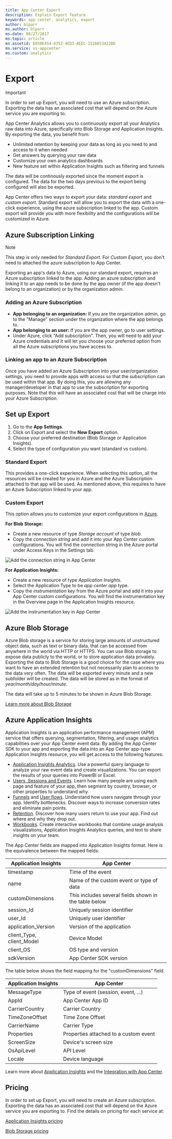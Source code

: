 ```yaml
---
title: App Center Export
description: Explain Export feature
keywords: app center, analytics, export
author: blparr
ms.author: blparr
ms.date: 08/27/2017
ms.topic: article
ms.assetid: E050E454-8352-4ED3-AEEC-1526653422DD
ms.service: vs-appcenter
ms.custom: analytics
---
```


# Export

> [!IMPORTANT]
> In order to set up Export, you will need to use an Azure subscription. Exporting the data has an associated cost that will depend on the Azure service you are exporting to.

App Center Analytics allows you to continuously export all your Analytics raw data into Azure, specifically into Blob Storage and Application Insights. By exporting the data, you benefit from:
- Unlimited retention by keeping your data as long as you need to and access to it when needed
- Get answers by querying your raw data
- Customize your own analytics dashboards
- New feature set within Application Insights such as filtering and funnels

The data will be continously exported since the moment export is configured. The data for the two days previous to the export being configured will also be exported.

App Center offers two ways to export your data: *standard export* and *custom export*. Standard export will allow you to export the data with a one-click experience, using the azure subscription linked to the app. Custom export will provide you with more flexibility and the configurations will be customized in Azure.

## Azure Subscription Linking

> [!NOTE]
> This step is only needed for *Standard Export*. For *Custom Export*, you don't need to attached the azure subscription to App Center.

Exporting an app's data to Azure, using our standard export, requires an Azure subscription linked to the app. Adding an azure subscription and linking it to an app needs to be done by the app owner (if the app doesn't belong to an organization) or by the organization admin.

### Adding an Azure Subscription
- **App belonging to an organization:** If you are the organization admin, go to the "Manage" section under the organization where the app belongs to.
- **App belonging to an user:** If you are the app owner, go to user settings.
- Under Azure, click "Add subscription". Then, you will need to add your Azure credentials and it will let you choose your preferred option from all the Azure subscriptions you have access to.

### Linking an app to an Azure Subscription
Once you have added an Azure Subscription into your user/organization settings, you need to provide apps with access so that the subscription can be used within that app. By doing this, you are allowing any manager/developer in that app to use the subscription for exporting purposes. Note that this will have an associated cost that will be charge into your Azure Subscription.

## Set up Export

1. Go to the **App Settings**.
2. Click on Export and select the **New Export** option.
3. Choose your preferred destination (Blob Storage or Application Insights).
4. Select the type of configuration you want (standard vs custom).

### Standard Export
This provides a one-click experience. When selecting this option, all the resources will be created for you in Azure and the Azure Subscription attached to that app will be used. As mentioned above, this requires to have an Azure Subscription linked to your app.

### Custom Export
This option allows you to customize your export configurations in [Azure](https://portal.azure.com).

**For Blob Storage:**

- Create a new resource of type *Storage account* of type *blob*.
- Copy the *connection string* and add it into your App Center custom configurations. You will find the connection string in the Azure portal under Access Keys in the Settings tab. 

![Add the connection string in App Center](~/analytics/images/connectionstring.png)

**For Application Insights:**

- Create a new resource of type *Application Insights*.
- Select the Application Type to be *app center app* type.
- Copy the *instrumentation key* from the Azure portal and add it into your App Center custom configurations. You will find the instrumentation key in the Overview page in the Application Insights resource.

![Add the instrumentation key in App Center](~/analytics/images/instrumentationkey.png)

## Azure Blob Storage

Azure Blob storage is a service for storing large amounts of unstructured object data, such as text or binary data, that can be accessed from anywhere in the world via HTTP or HTTPS. You can use Blob storage to expose data publicly to the world, or to store application data privately. Exporting the data to Blob Storage is a good choice for the case where you want to have an extended retention but not necessarily plan to access to the data very often. The data will be exported every minute and a new subfolder will be created. The data will be stored as in the format of *year/month/day/hour/minute*.

The data will take up to 5 minutes to be shown in Azure Blob Storage.

[Learn more about Blob Storage](https://azure.microsoft.com/services/storage/blobs/)

## Azure Application Insights

Application Insights is an application performance management (APM) service that offers querying, segmentation, filtering, and usage analytics capabilities over your App Center event data. By adding the App Center SDK to your app and exporting the data into an App Center app-type Application Insights resource, you will get access to the following features:

- [Application Insights Analytics](https://docs.microsoft.com/azure/application-insights/app-insights-analytics). Use a powerful query language to analyze your raw event data and create visualizations. You can export the results of your queries into PowerBI or Excel.
- [Users, Sessions and Events](https://docs.microsoft.com/azure/application-insights/app-insights-usage-segmentation). Learn how many people are using each page and feature of your app, then segment by country, browser, or other properties to understand why.
- [Funnels](https://docs.microsoft.com/azure/application-insights/usage-funnels) and [User flows](https://docs.microsoft.com/azure/application-insights/app-insights-usage-flows). Understand how users navigate through your app. Identify bottlenecks. Discover ways to increase conversion rates and eliminate pain points.
- [Retention](https://docs.microsoft.com/azure/application-insights/app-insights-usage-retention). Discover how many users return to use your app. Find out where and why they drop out.
- [Workbooks](https://docs.microsoft.com/azure/application-insights/app-insights-usage-workbooks). Create interactive workbooks that combine usage analysis visualizations, Application Insights Analytics queries, and text to share insights on your team.
 

The App Center fields are mapped into Application Insights format. Here is the equivalence between the mapped fields:

| Application Insights            | App Center                                             |
| ------------------------------- | ------------------------------------------------------ |
| timestamp                       | Time of the event                                      |
| name                            | Name of the custom event or type of data               |
| customDimensions                | This includes several fields shown in the table below  |   
| session_Id                      | Uniquely session identifier                            |
| user_Id                         | Uniquely user identifier                               |
| application_Version             | Version of the application                             |
| client_Type, client_Model       | Device Model                                           |
| client_OS                       | OS type and version                                    |
| sdkVersion                      | App Center SDK version                                 |


The table below shows the field mapping for the "customDimensions" field.

| Application Insights            | App Center                                     |
| ------------------------------- | ---------------------------------------------- |
|  MessageType                    | Type of event (session, event, ...)            |
|  AppId                          | App Center App ID                              |
|  CarrierCountry                 | Carrier Country                                |
|  TimeZoneOffset                 | Time Zone Offset                               |
|  CarrierName                    | Carrier Type                                   |
|  Properties                     | Properties attached to a custom event          |
|  ScreenSize                     | Device's screen size                           |
|  OsApiLevel                     | API Level                                      |
|  Locale                         | Device language                                |


Learn more about [Application Insights](https://docs.microsoft.com/azure/application-insights/app-insights-overview) and the [Integration with App Center](https://docs.microsoft.com/azure/application-insights/app-insights-mobile-center-quickstart).


## Pricing

In order to set up Export, you will need to create an Azure subscription. Exporting the data has an associated cost that will depend on the Azure service you are exporting to. Find the details on pricing for each service at:

[Application Insights pricing](https://azure.microsoft.com/pricing/details/application-insights/)

[Blob Storage pricing](https://azure.microsoft.com/pricing/)
